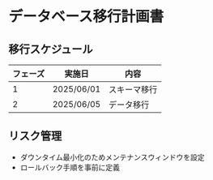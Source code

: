 # データベース移行計画書

## 移行スケジュール
| フェーズ | 実施日       | 内容                |
|----------|-------------|---------------------|
| 1        | 2025/06/01  | スキーマ移行        |
| 2        | 2025/06/05  | データ移行          |

## リスク管理
- ダウンタイム最小化のためメンテナンスウィンドウを設定
- ロールバック手順を事前に定義